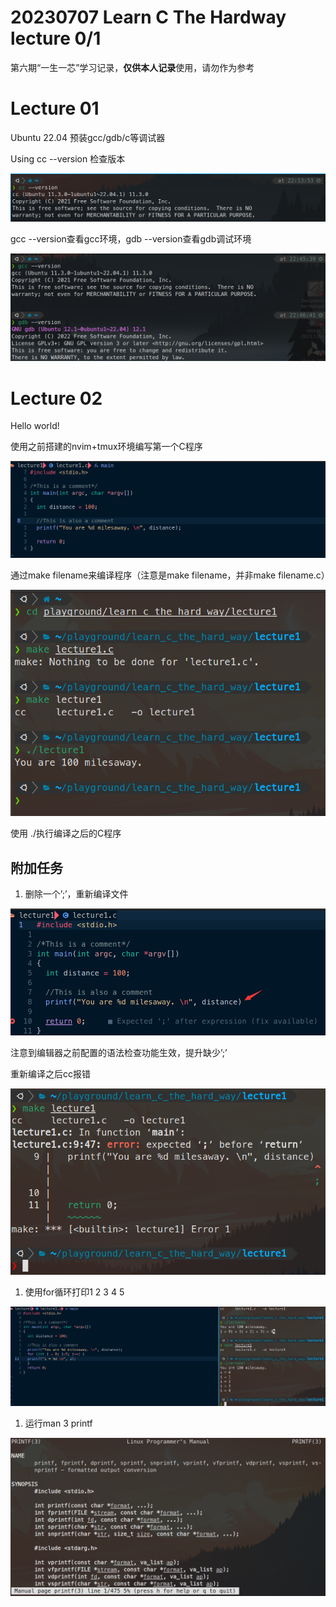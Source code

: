 # 20230707 Learn C The Hardway lecture 0/1

第六期“一生一芯”学习记录，**仅供本人记录**使用，请勿作为参考

# Lecture 01

Ubuntu 22.04 预装gcc/gdb/c等调试器

Using cc --version 检查版本

![Untitled](IMAGE/Untitled.png)

gcc --version查看gcc环境，gdb --version查看gdb调试环境

![Untitled](IMAGE/Untitled%201.png)

# Lecture 02

Hello world!

使用之前搭建的nvim+tmux环境编写第一个C程序

![Untitled](IMAGE/Untitled%202.png)

通过make filename来编译程序（注意是make filename，并非make filename.c）

![Untitled](IMAGE/Untitled%203.png)

使用 ./执行编译之后的C程序

## 附加任务

1. 删除一个’;’，重新编译文件

![Untitled](IMAGE/Untitled%204.png)

注意到编辑器之前配置的语法检查功能生效，提升缺少’;’

重新编译之后cc报错

![Untitled](IMAGE/Untitled%205.png)

1. 使用for循环打印1 2 3 4 5

![Untitled](IMAGE/Untitled%206.png)

1. 运行man 3 printf

![Untitled](IMAGE/Untitled%207.png)